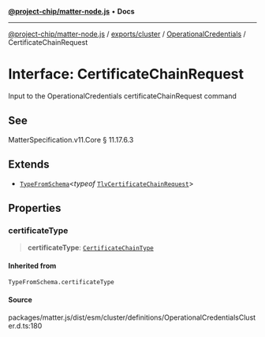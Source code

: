 [**@project-chip/matter-node.js**](../../../../../README.md) • **Docs**

***

[@project-chip/matter-node.js](../../../../../modules.md) / [exports/cluster](../../../README.md) / [OperationalCredentials](../README.md) / CertificateChainRequest

# Interface: CertificateChainRequest

Input to the OperationalCredentials certificateChainRequest command

## See

MatterSpecification.v11.Core § 11.17.6.3

## Extends

- [`TypeFromSchema`](../../../../tlv/README.md#typefromschemas)\<*typeof* [`TlvCertificateChainRequest`](../README.md#tlvcertificatechainrequest)\>

## Properties

### certificateType

> **certificateType**: [`CertificateChainType`](../enumerations/CertificateChainType.md)

#### Inherited from

`TypeFromSchema.certificateType`

#### Source

packages/matter.js/dist/esm/cluster/definitions/OperationalCredentialsCluster.d.ts:180
